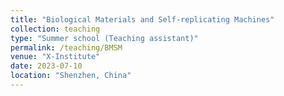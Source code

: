```yaml
---
title: "Biological Materials and Self-replicating Machines"
collection: teaching
type: "Summer school (Teaching assistant)"
permalink: /teaching/BMSM
venue: "X-Institute"
date: 2023-07-10
location: "Shenzhen, China"
---
```


